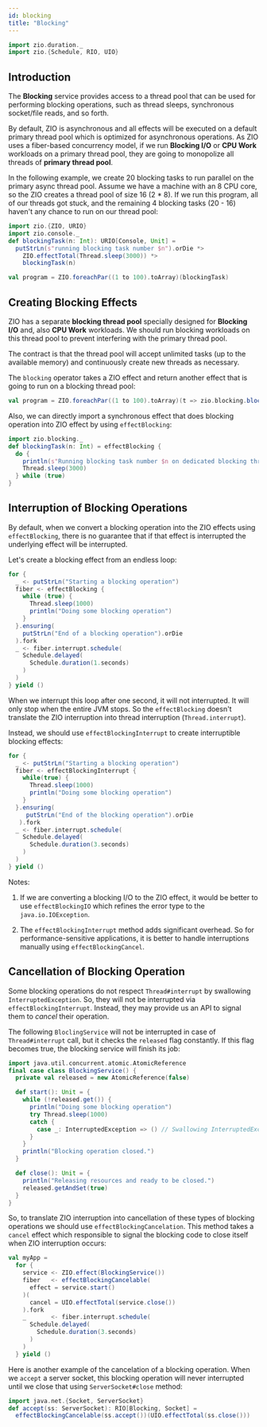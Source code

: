 ```yaml
---
id: blocking 
title: "Blocking"
---
```


```scala mdoc:invisible
import zio.duration._
import zio.{Schedule, RIO, UIO}
```

## Introduction

The **Blocking** service provides access to a thread pool that can be used for performing
blocking operations, such as thread sleeps, synchronous socket/file reads, and so forth. 

By default, ZIO is asynchronous and all effects will be executed on a default primary thread pool which is optimized for asynchronous operations. As ZIO uses a fiber-based concurrency model, if we run **Blocking I/O** or **CPU Work** workloads on a primary thread pool, they are going to monopolize all threads of **primary thread pool**.

In the following example, we create 20 blocking tasks to run parallel on the primary async thread pool. Assume we have a machine with an 8 CPU core, so the ZIO creates a thread pool of size 16 (2 * 8). If we run this program, all of our threads got stuck, and the remaining 4 blocking tasks (20 - 16) haven't any chance to run on our thread pool:

```scala mdoc:silent
import zio.{ZIO, URIO}
import zio.console._ 
def blockingTask(n: Int): URIO[Console, Unit] =
  putStrLn(s"running blocking task number $n").orDie *>
    ZIO.effectTotal(Thread.sleep(3000)) *>
    blockingTask(n)

val program = ZIO.foreachPar((1 to 100).toArray)(blockingTask)
```

## Creating Blocking Effects

ZIO has a separate **blocking thread pool** specially designed for **Blocking I/O** and, also **CPU Work** workloads. We should run blocking workloads on this thread pool to prevent interfering with the primary thread pool.

The contract is that the thread pool will accept unlimited tasks (up to the available memory)
and continuously create new threads as necessary.

The `blocking` operator takes a ZIO effect and return another effect that is going to run on a blocking thread pool:

```scala mdoc:invisible:nest
val program = ZIO.foreachPar((1 to 100).toArray)(t => zio.blocking.blocking(blockingTask(t)))
```

Also, we can directly import a synchronous effect that does blocking operation into ZIO effect by using `effectBlocking`:

```scala mdoc:silent:nest
import zio.blocking._
def blockingTask(n: Int) = effectBlocking {
  do {
    println(s"Running blocking task number $n on dedicated blocking thread pool")
    Thread.sleep(3000) 
  } while (true)
}
```

## Interruption of Blocking Operations

By default, when we convert a blocking operation into the ZIO effects using `effectBlocking`, there is no guarantee that if that effect is interrupted the underlying effect will be interrupted.

Let's create a blocking effect from an endless loop:

```scala mdoc:silent:nest
for {
  _ <- putStrLn("Starting a blocking operation")
  fiber <- effectBlocking {
    while (true) {
      Thread.sleep(1000)
      println("Doing some blocking operation")
    }
  }.ensuring(
    putStrLn("End of a blocking operation").orDie
  ).fork
  _ <- fiber.interrupt.schedule(
    Schedule.delayed(
      Schedule.duration(1.seconds)
    )
  )
} yield ()
```

When we interrupt this loop after one second, it will not interrupted. It will only stop when the entire JVM stops. So the `effectBlocking` doesn't translate the ZIO interruption into thread interruption (`Thread.interrupt`). 

Instead, we should use `effectBlockingInterrupt` to create interruptible blocking effects:

```scala mdoc:silent:nest
for {
  _ <- putStrLn("Starting a blocking operation")
  fiber <- effectBlockingInterrupt {
    while(true) {
      Thread.sleep(1000)
      println("Doing some blocking operation")
    }
  }.ensuring(
     putStrLn("End of the blocking operation").orDie
   ).fork
  _ <- fiber.interrupt.schedule(
    Schedule.delayed(
      Schedule.duration(3.seconds)
    )
  )
} yield ()
```

Notes:

1. If we are converting a blocking I/O to the ZIO effect, it would be better to use `effectBlockingIO` which refines the error type to the `java.io.IOException`.

2. The `effectBlockingInterrupt` method adds significant overhead. So for performance-sensitive applications, it is better to handle interruptions manually using `effectBlockingCancel`.

## Cancellation of Blocking Operation

Some blocking operations do not respect `Thread#interrupt` by swallowing `InterruptedException`. So, they will not be interrupted via `effectBlockingInterrupt`. Instead, they may provide us an API to signal them to _cancel_ their operation.

The following `BloclingService` will not be interrupted in case of `Thread#interrupt` call, but it checks the `released` flag constantly. If this flag becomes true, the blocking service will finish its job:

```scala mdoc:silent:nest
import java.util.concurrent.atomic.AtomicReference
final case class BlockingService() {
  private val released = new AtomicReference(false)

  def start(): Unit = {
    while (!released.get()) {
      println("Doing some blocking operation")
      try Thread.sleep(1000)
      catch {
        case _: InterruptedException => () // Swallowing InterruptedException
      }
    }
    println("Blocking operation closed.")
  }

  def close(): Unit = {
    println("Releasing resources and ready to be closed.")
    released.getAndSet(true)
  }
}
```

So, to translate ZIO interruption into cancellation of these types of blocking operations we should use `effectBlockingCancelation`. This method takes a `cancel` effect which responsible to signal the blocking code to close itself when ZIO interruption occurs:

```scala mdoc:silent:nest
val myApp =
  for {
    service <- ZIO.effect(BlockingService())
    fiber   <- effectBlockingCancelable(
      effect = service.start()
    )(
      cancel = UIO.effectTotal(service.close())
    ).fork
    _       <- fiber.interrupt.schedule(
      Schedule.delayed(
        Schedule.duration(3.seconds)
      )
    )
  } yield ()
```

Here is another example of the cancelation of a blocking operation. When we `accept` a server socket, this blocking operation will never interrupted until we close that using `ServerSocket#close` method:

```scala mdoc:silent:nest
import java.net.{Socket, ServerSocket}
def accept(ss: ServerSocket): RIO[Blocking, Socket] =
  effectBlockingCancelable(ss.accept())(UIO.effectTotal(ss.close()))
```
